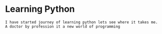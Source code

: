# Learning Python
`I have started journey of learning python lets see where it takes me. A doctor by profession it a new world of programming`
